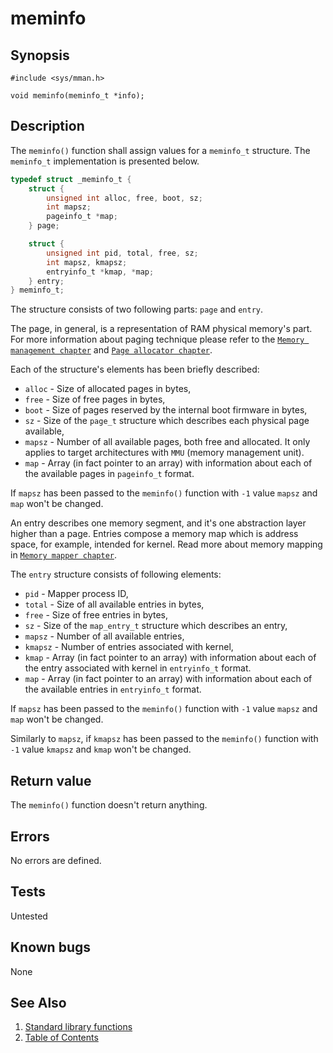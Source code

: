 # meminfo

## Synopsis

`#include <sys/mman.h>`

`void meminfo(meminfo_t *info);`

## Description

The `meminfo()` function shall assign values for a `meminfo_t` structure. The `meminfo_t` implementation is presented
below.

```C
typedef struct _meminfo_t {
    struct {
        unsigned int alloc, free, boot, sz;
        int mapsz;
        pageinfo_t *map;
    } page;

    struct {
        unsigned int pid, total, free, sz;
        int mapsz, kmapsz;
        entryinfo_t *kmap, *map;
    } entry;
} meminfo_t;
```

The structure consists of two following parts: `page` and `entry`.

The page, in general, is a representation of RAM physical memory's part. For more information about paging technique
please refer to the [`Memory management chapter`](../../../../kernel/vm/../index.md) and
[`Page allocator chapter`](../../../../kernel/vm/page.md).

Each of the structure's elements has been briefly described:

* `alloc` - Size of allocated pages in bytes,
* `free` - Size of free pages in bytes,
* `boot` - Size of pages reserved by the internal boot firmware in bytes,
* `sz` - Size of the `page_t` structure which describes each physical page available,
* `mapsz` - Number of all available pages, both free and allocated. It only applies to target architectures with `MMU`
(memory management unit).
* `map` - Array (in fact pointer to an array) with information about each of the available pages in `pageinfo_t` format.

If `mapsz` has been passed to the `meminfo()` function with `-1` value `mapsz` and `map` won't be changed.

An entry describes one memory segment, and it's one abstraction layer higher than a page. Entries compose a memory map
which is address space, for example, intended for kernel. Read more about memory mapping in
[`Memory mapper chapter`](../../../../kernel/vm/mapper.md).

The `entry` structure consists of following elements:

* `pid` - Mapper process ID,
* `total` - Size of all available entries in bytes,
* `free` - Size of free entries in bytes,
* `sz` - Size of the `map_entry_t` structure which describes an entry,
* `mapsz` - Number of all available entries,
* `kmapsz` - Number of entries associated with kernel,
* `kmap` - Array (in fact pointer to an array) with information about each of the entry associated with kernel in
`entryinfo_t` format.
* `map` - Array (in fact pointer to an array) with information about each of the available entries in `entryinfo_t`
format.

If `mapsz` has been passed to the `meminfo()` function with `-1` value `mapsz` and `map` won't be changed.

Similarly to `mapsz`, if `kmapsz` has been passed to the `meminfo()` function with `-1` value `kmapsz` and `kmap`
won't be changed.

## Return value

The `meminfo()` function doesn't return anything.

## Errors

No errors are defined.

## Tests

Untested

## Known bugs

None

## See Also

1. [Standard library functions](../../index.md)
2. [Table of Contents](../../../../index.md)
